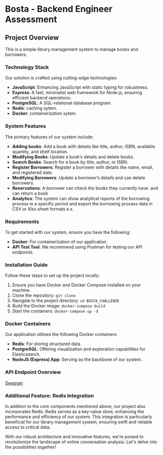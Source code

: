 # Bosta - Backend Engineer Assessment

## Project Overview

This is a simple library management system to manage books and borrowers.

### Technology Stack

Our solution is crafted using cutting-edge technologies:

- **JavaScript**: Enhancing JavaScript with static typing for robustness.
- **Express**: A fast, minimalist web framework for Node.js, ensuring efficient backend operations.
- **PostgreSQL**: A SQL-relational database program.
- **Redis**: caching sytem.
- **Docker**: containerization sytem.

### System Features

The primary features of our system include:

- **Adding books**: Add a book with details like title, author, ISBN, available quantity, and shelf location.
- **Modifying Books**: Update a book’s details and delete books.
- **Search Books**: Search for a book by title, author, or ISBN.
- **Register Borrowers**: Register a borrower with details like name, email, and registered date.
- **Modifying Borrowers**: Update a borrower’s details and can delete borrowers.
- **Reservations**: A borrower can check the books they currently have. and can return a book
- **Analytics**: The system can show analytical reports of the borrowing process in a specific period and export the borrowing process data in CSV or Xlsx sheet formats e.x.

### Requirements

To get started with our system, ensure you have the following:

- **Docker**: For containerization of our application.
- **API Test Tool**: We recommend using Postman for testing our API endpoints.

### Installation Guide

Follow these steps to set up the project locally:

1. Ensure you have Docker and Docker Compose installed on your machine.
2. Clone the repository: `git clone `
3. Navigate to the project directory: `cd BOSTA_CHALLENGE`
4. Build the Docker image: `docker-compose build`
5. Start the containers: `docker-compose up -d`


### Docker Containers

Our application utilizes the following Docker containers:

- **Redis**: For storing structured data.
- **PostgreSQL**: Offering visualization and exploration capabilities for Elasticsearch.
- **NodeJS (Express) App**: Serving as the backbone of our system.

### API Endpoint Overview
[Swagger](https://app.swaggerhub.com/apis-docs/OAAYOUB0101/library-management_api/1.0.0#/)
### Additional Feature: Redis Integration

In addition to the core components mentioned above, our project also incorporates Redis. Redis serves as a key-value store, enhancing the performance and efficiency of our system. This integration is particularly beneficial for our library management system, ensuring swift and reliable access to critical data.

With our robust architecture and innovative features, we're poised to revolutionize the landscape of online conversation analysis. Let's delve into the possibilities together!
